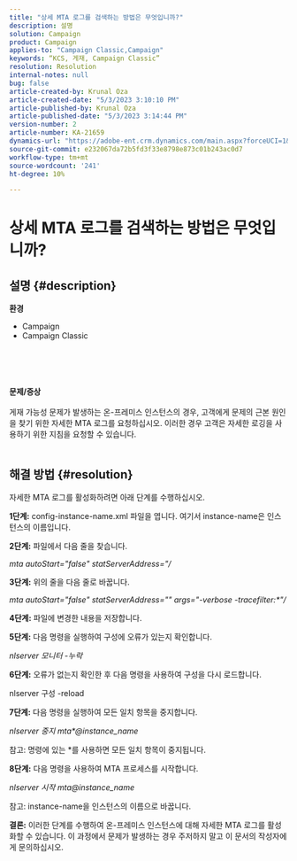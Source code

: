 ```yaml
---
title: "상세 MTA 로그를 검색하는 방법은 무엇입니까?"
description: 설명
solution: Campaign
product: Campaign
applies-to: "Campaign Classic,Campaign"
keywords: “KCS, 게재, Campaign Classic”
resolution: Resolution
internal-notes: null
bug: false
article-created-by: Krunal Oza
article-created-date: "5/3/2023 3:10:10 PM"
article-published-by: Krunal Oza
article-published-date: "5/3/2023 3:14:44 PM"
version-number: 2
article-number: KA-21659
dynamics-url: "https://adobe-ent.crm.dynamics.com/main.aspx?forceUCI=1&pagetype=entityrecord&etn=knowledgearticle&id=5b313496-c4e9-ed11-a7c6-6045bd006b4b"
source-git-commit: e232067da72b5fd3f33e8798e873c01b243ac0d7
workflow-type: tm+mt
source-wordcount: '241'
ht-degree: 10%

---
```


# 상세 MTA 로그를 검색하는 방법은 무엇입니까?

## 설명 {#description}

<b>환경</b>
- Campaign
- Campaign Classic

<br><br> <br><br><b>문제/증상</b><br><br>게재 가능성 문제가 발생하는 온-프레미스 인스턴스의 경우, 고객에게 문제의 근본 원인을 찾기 위한 자세한 MTA 로그를 요청하십시오. 이러한 경우 고객은 자세한 로깅을 사용하기 위한 지침을 요청할 수 있습니다.
<br> <br>

## 해결 방법 {#resolution}


자세한 MTA 로그를 활성화하려면 아래 단계를 수행하십시오.

<b>1단계:</b>
config-instance-name.xml 파일을 엽니다. 여기서 instance-name은 인스턴스의 이름입니다.

<b>2단계:</b>
파일에서 다음 줄을 찾습니다.

*mta autoStart=&quot;false&quot; statServerAddress=&quot;/*

<b>3단계:</b>
위의 줄을 다음 줄로 바꿉니다.

*mta autoStart=&quot;false&quot; statServerAddress=&quot;&quot; args=&quot;-verbose -tracefilter:\*&quot;/*

<b>4단계:</b>
파일에 변경한 내용을 저장합니다.

<b>5단계:</b>
다음 명령을 실행하여 구성에 오류가 있는지 확인합니다.

*nlserver 모니터 -누락*

<b>6단계:</b>
오류가 없는지 확인한 후 다음 명령을 사용하여 구성을 다시 로드합니다.

nlserver 구성 -reload

<b>7단계:</b>
다음 명령을 실행하여 모든 일치 항목을 중지합니다.

*nlserver 중지 mta\*@instance_name*

참고: 명령에 있는 \*를 사용하면 모든 일치 항목이 중지됩니다.

<b>8단계:</b>
다음 명령을 사용하여 MTA 프로세스를 시작합니다.

*nlserver 시작 mta@instance_name*

참고: instance-name을 인스턴스의 이름으로 바꿉니다.

<b>결론:</b>
이러한 단계를 수행하여 온-프레미스 인스턴스에 대해 자세한 MTA 로그를 활성화할 수 있습니다. 이 과정에서 문제가 발생하는 경우 주저하지 말고 이 문서의 작성자에게 문의하십시오.
